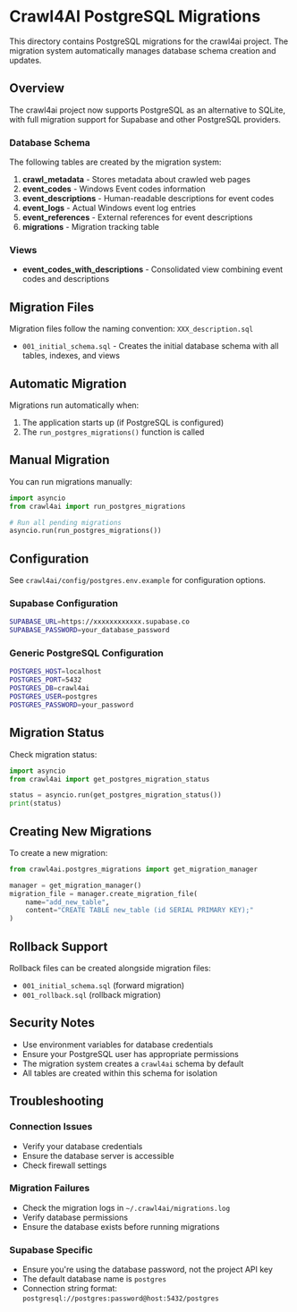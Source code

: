 # Crawl4AI PostgreSQL Migrations

This directory contains PostgreSQL migrations for the crawl4ai project. The migration system automatically manages database schema creation and updates.

## Overview

The crawl4ai project now supports PostgreSQL as an alternative to SQLite, with full migration support for Supabase and other PostgreSQL providers.

### Database Schema

The following tables are created by the migration system:

1. **crawl_metadata** - Stores metadata about crawled web pages
2. **event_codes** - Windows Event codes information  
3. **event_descriptions** - Human-readable descriptions for event codes
4. **event_logs** - Actual Windows event log entries
5. **event_references** - External references for event descriptions
6. **migrations** - Migration tracking table

### Views

- **event_codes_with_descriptions** - Consolidated view combining event codes and descriptions

## Migration Files

Migration files follow the naming convention: `XXX_description.sql`

- `001_initial_schema.sql` - Creates the initial database schema with all tables, indexes, and views

## Automatic Migration

Migrations run automatically when:
1. The application starts up (if PostgreSQL is configured)
2. The `run_postgres_migrations()` function is called

## Manual Migration

You can run migrations manually:

```python
import asyncio
from crawl4ai import run_postgres_migrations

# Run all pending migrations
asyncio.run(run_postgres_migrations())
```

## Configuration

See `crawl4ai/config/postgres.env.example` for configuration options.

### Supabase Configuration

```bash
SUPABASE_URL=https://xxxxxxxxxxxx.supabase.co
SUPABASE_PASSWORD=your_database_password
```

### Generic PostgreSQL Configuration

```bash
POSTGRES_HOST=localhost
POSTGRES_PORT=5432
POSTGRES_DB=crawl4ai
POSTGRES_USER=postgres
POSTGRES_PASSWORD=your_password
```

## Migration Status

Check migration status:

```python
import asyncio
from crawl4ai import get_postgres_migration_status

status = asyncio.run(get_postgres_migration_status())
print(status)
```

## Creating New Migrations

To create a new migration:

```python
from crawl4ai.postgres_migrations import get_migration_manager

manager = get_migration_manager()
migration_file = manager.create_migration_file(
    name="add_new_table",
    content="CREATE TABLE new_table (id SERIAL PRIMARY KEY);"
)
```

## Rollback Support

Rollback files can be created alongside migration files:
- `001_initial_schema.sql` (forward migration)
- `001_rollback.sql` (rollback migration)

## Security Notes

- Use environment variables for database credentials
- Ensure your PostgreSQL user has appropriate permissions
- The migration system creates a `crawl4ai` schema by default
- All tables are created within this schema for isolation

## Troubleshooting

### Connection Issues
- Verify your database credentials
- Ensure the database server is accessible
- Check firewall settings

### Migration Failures
- Check the migration logs in `~/.crawl4ai/migrations.log`
- Verify database permissions
- Ensure the database exists before running migrations

### Supabase Specific
- Ensure you're using the database password, not the project API key
- The default database name is `postgres`
- Connection string format: `postgresql://postgres:password@host:5432/postgres` 